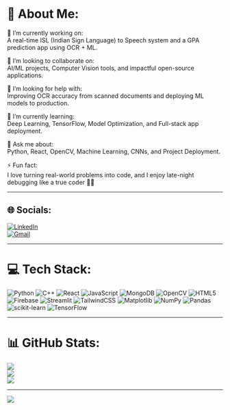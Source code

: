 # 💫 About Me:

🔭 I’m currently working on:  
A real-time ISL (Indian Sign Language) to Speech system and a GPA prediction app using OCR + ML.  

👯 I’m looking to collaborate on:  
AI/ML projects, Computer Vision tools, and impactful open-source applications.  

🤝 I’m looking for help with:  
Improving OCR accuracy from scanned documents and deploying ML models to production.  

🌱 I’m currently learning:  
Deep Learning, TensorFlow, Model Optimization, and Full-stack app deployment.  

💬 Ask me about:  
Python, React, OpenCV, Machine Learning, CNNs, and Project Deployment.  

⚡ Fun fact:  
I love turning real-world problems into code, and I enjoy late-night debugging like a true coder 🌙✨

---

## 🌐 Socials:

[![LinkedIn](https://img.shields.io/badge/LinkedIn-%230077B5.svg?logo=linkedin&logoColor=white)](https://linkedin.com/in/shamika-kadam-1a70a228b)  
[![Gmail](https://img.shields.io/badge/Email-D14836?logo=gmail&logoColor=white)](mailto:shamikagpm@gmail.com)  

---

# 💻 Tech Stack:

![Python](https://img.shields.io/badge/python-3670A0?style=for-the-badge&logo=python&logoColor=ffdd54)
![C++](https://img.shields.io/badge/c++-%2300599C.svg?style=for-the-badge&logo=c%2B%2B&logoColor=white)
![React](https://img.shields.io/badge/react-%2320232a.svg?style=for-the-badge&logo=react&logoColor=%2361DAFB)
![JavaScript](https://img.shields.io/badge/javascript-%23323330.svg?style=for-the-badge&logo=javascript&logoColor=%23F7DF1E)
![MongoDB](https://img.shields.io/badge/MongoDB-%234ea94b.svg?style=for-the-badge&logo=mongodb&logoColor=white)
![OpenCV](https://img.shields.io/badge/opencv-%23white.svg?style=for-the-badge&logo=opencv&logoColor=white)
![HTML5](https://img.shields.io/badge/html5-%23E34F26.svg?style=for-the-badge&logo=html5&logoColor=white)
![Firebase](https://img.shields.io/badge/firebase-%23039BE5.svg?style=for-the-badge&logo=firebase)
![Streamlit](https://img.shields.io/badge/Streamlit-%23FE4B4B.svg?style=for-the-badge&logo=streamlit&logoColor=white)
![TailwindCSS](https://img.shields.io/badge/tailwindcss-%2338B2AC.svg?style=for-the-badge&logo=tailwind-css&logoColor=white)
![Matplotlib](https://img.shields.io/badge/Matplotlib-%23ffffff.svg?style=for-the-badge&logo=Matplotlib&logoColor=black)
![NumPy](https://img.shields.io/badge/numpy-%23013243.svg?style=for-the-badge&logo=numpy&logoColor=white)
![Pandas](https://img.shields.io/badge/pandas-%23150458.svg?style=for-the-badge&logo=pandas&logoColor=white)
![scikit-learn](https://img.shields.io/badge/scikit--learn-%23F7931E.svg?style=for-the-badge&logo=scikit-learn&logoColor=white)
![TensorFlow](https://img.shields.io/badge/TensorFlow-%23FF6F00.svg?style=for-the-badge&logo=TensorFlow&logoColor=white)

---

# 📊 GitHub Stats:

![](https://github-readme-stats.vercel.app/api?username=shamika27k&theme=merko&hide_border=false&include_all_commits=true&count_private=true)  
![](https://github-readme-streak-stats.herokuapp.com/?user=shamika27k&theme=merko&hide_border=false)  
![](https://github-readme-stats.vercel.app/api/top-langs/?username=shamika27k&theme=merko&hide_border=false&layout=compact)

---

[![](https://visitcount.itsvg.in/api?id=shamika27k&icon=0&color=0)](https://visitcount.itsvg.in)

<!-- Profile generated with ❤️ by GPRM: https://gprm.itsvg.in -->
